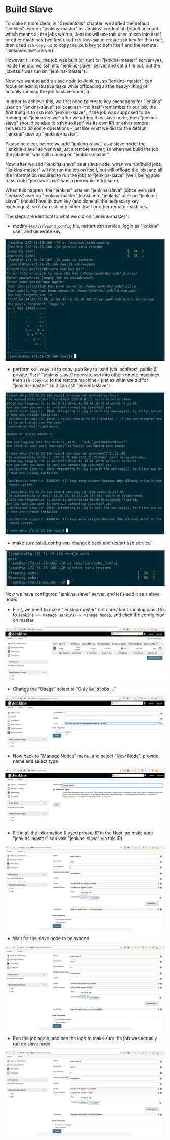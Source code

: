 # Build Slave

To make it more clear, in "Credentials" chapter, we added the default "jenkins" user on "jenkins-master" as Jenkins' credential default account - which means all the jobs we run, Jenkins will use this user to ssh into itself or other machines (we first used `ssh key-gen` to create ssh key for this user, then used `ssh-copy-id` to copy the .pub key to both itself and the remote "jenkins-slave" server).

However, till now, the job was built (or run) on "jenkins-master" server (yes, inside the job, we ssh into "jenkins-slave" server and cat a file out, but the job itself was run on "jenkins-master").

Now, we want to add a slave node to Jenkins, so "jenkins-master" can focus on administrative tasks while offloading all the heavy-lifting of actually running the job to slave node(s).

In order to achieve this, we first need to create key exchanges for "jenkins" user on "jenkins-slave" so it can ssh into itself (remember in our job, the first thing is to ssh into "jenkins-slave"; if the job was supposed to be running on "jenkins-slave" after we added it as slave node, then "jenkins-slave" should be able to ssh into itself via its own IP) or other remote servers to do some operations - just like what we did for the default "jenkins" user on "jenkins-master".

Please be clear, before we add "jenkins-slave" as a slave node, the "jenkins-slave" server was just a remote server, so when we build the job, the job itself was still running on "jenkins-master".

Now, after we add "jenkins-slave" as a slave node, when we run/build jobs, "jenkins-master" wil not run the job on itself, but will offload the job (and all the information required to run the job) to "jenkins-slave" (well, being able to ssh into "jenkins-slave" was a prerequisite for sure).

When this happen, the "jenkins" user on "jenkins-slave" (since we used "jenkins" user on "jenkins-master" to ssh into "jenkins" user on "jenkins-slave") should have its own key (and done all the necessary key exchanges), so it can ssh into either itself or other remote machines.

The steps are identical to what we did on "jenkins-master":

  * modify `etc/ssh/sshd_config` file, restart ssh service, login as "jenkins" user, and generate key

  ![32.png](/screenshots/32.png)

  * perform `ssh-copy-id` to copy .pub key to itself (via localhost, public & private IPs; if "jenkins-slave" needs to ssh into other remote machines, then `ssh-copy-id` to the remote machine - just as what we did for "jenkins-master" so it can ssh "jenkins-slave")

  ![33.png](/screenshots/33.png)

  * make sure sshd_config was changed back and restart ssh service

  ![34.png](/screenshots/34.png)

Now we have configured "jenkins-slave" server, and let's add it as a slave node:

  * First, we need to make "jenkins-master" not care about running jobs. Go to `Jenkins -> Manage Jenkins -> Manage Nodes`, and click the config icon on master.

  ![35.png](/screenshots/35.png)

  * Change the "Usage" select to "Only build jobs ..."

  ![36.png](/screenshots/36.png)

  * Now back to "Manage Nodes" menu, and select "New Node", provide name and select type

  ![37.png](/screenshots/37.png)

  * Fill in all the information (I used private IP in the Host, so make sure "jenkins-master" can visit "jenkins-slave" via this IP)

  ![38.png](/screenshots/38.png)

  * Wait for the slave node to be synced

  ![39.png](/screenshots/38.png)

  * Run the job again, and see the logs to make sure the job was actually run on slave node

  ![40.png](/screenshots/38.png)
